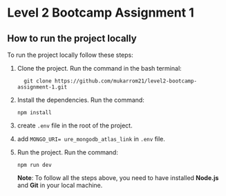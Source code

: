 # Level 2 Bootcamp Assignment 1

## How to run the project locally

To run the project locally follow these steps:

1. Clone the project. Run the command in the bash terminal:

   ```
     git clone https://github.com/mukarrom21/level2-bootcamp-assignment-1.git
   ```

2. Install the dependencies. Run the command:

   ```
   npm install
   ```

3. create `.env` file in the root of the project.
4. add `MONGO_URI= ure_mongodb_atlas_link` in `.env` file.

5. Run the project. Run the command:

   ```
   npm run dev
   ```

   **Note**: To follow all the steps above, you need to have installed **Node.js** and **Git** in your local machine.
